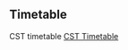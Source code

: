 ## Timetable

CST timetable <a href ="https://swapnalshahil.github.io/timetable/">CST Timetable</a>
